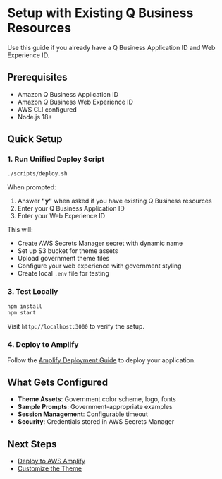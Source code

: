 # Setup with Existing Q Business Resources

Use this guide if you already have a Q Business Application ID and Web Experience ID.

## Prerequisites

- Amazon Q Business Application ID
- Amazon Q Business Web Experience ID  
- AWS CLI configured
- Node.js 18+

## Quick Setup

### 1. Run Unified Deploy Script

```bash
./scripts/deploy.sh
```

When prompted:
1. Answer **"y"** when asked if you have existing Q Business resources
2. Enter your Q Business Application ID
3. Enter your Web Experience ID

This will:
- Create AWS Secrets Manager secret with dynamic name
- Set up S3 bucket for theme assets
- Upload government theme files
- Configure your web experience with government styling
- Create local `.env` file for testing

### 3. Test Locally

```bash
npm install
npm start
```

Visit `http://localhost:3000` to verify the setup.

### 4. Deploy to Amplify

Follow the [Amplify Deployment Guide](AMPLIFY_SETUP.md) to deploy your application.

## What Gets Configured

- **Theme Assets**: Government color scheme, logo, fonts
- **Sample Prompts**: Government-appropriate examples
- **Session Management**: Configurable timeout
- **Security**: Credentials stored in AWS Secrets Manager

## Next Steps

- [Deploy to AWS Amplify](AMPLIFY_SETUP.md)
- [Customize the Theme](CUSTOMIZATION.md)